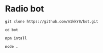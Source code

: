 # Radio bot 

```
git clone https://github.com/m1kkY8/bot.git 
```
```
cd bot
```
```
npm intall
```
```
node .
```
